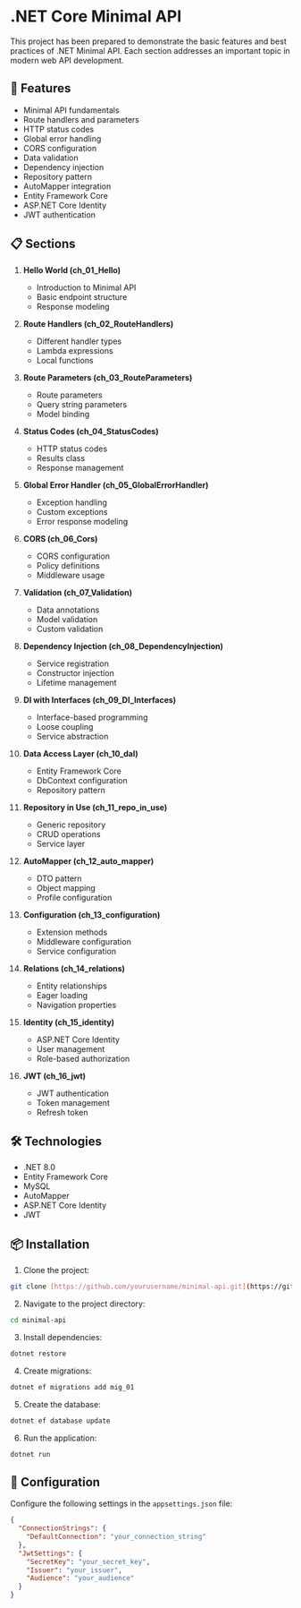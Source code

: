 # .NET Core Minimal API

This project has been prepared to demonstrate the basic features and best practices of .NET Minimal API. Each section addresses an important topic in modern web API development.

## 🚀 Features

- Minimal API fundamentals
- Route handlers and parameters
- HTTP status codes
- Global error handling
- CORS configuration
- Data validation
- Dependency injection
- Repository pattern
- AutoMapper integration
- Entity Framework Core
- ASP.NET Core Identity
- JWT authentication

## 📋 Sections

1. **Hello World (ch_01_Hello)**
    - Introduction to Minimal API
    - Basic endpoint structure
    - Response modeling

2. **Route Handlers (ch_02_RouteHandlers)**
    - Different handler types
    - Lambda expressions
    - Local functions

3. **Route Parameters (ch_03_RouteParameters)**
    - Route parameters
    - Query string parameters
    - Model binding

4. **Status Codes (ch_04_StatusCodes)**
    - HTTP status codes
    - Results class
    - Response management

5. **Global Error Handler (ch_05_GlobalErrorHandler)**
    - Exception handling
    - Custom exceptions
    - Error response modeling

6. **CORS (ch_06_Cors)**
    - CORS configuration
    - Policy definitions
    - Middleware usage

7. **Validation (ch_07_Validation)**
    - Data annotations
    - Model validation
    - Custom validation

8. **Dependency Injection (ch_08_DependencyInjection)**
    - Service registration
    - Constructor injection
    - Lifetime management

9. **DI with Interfaces (ch_09_DI_Interfaces)**
    - Interface-based programming
    - Loose coupling
    - Service abstraction

10. **Data Access Layer (ch_10_dal)**
    - Entity Framework Core
    - DbContext configuration
    - Repository pattern

11. **Repository in Use (ch_11_repo_in_use)**
    - Generic repository
    - CRUD operations
    - Service layer

12. **AutoMapper (ch_12_auto_mapper)**
    - DTO pattern
    - Object mapping
    - Profile configuration

13. **Configuration (ch_13_configuration)**
    - Extension methods
    - Middleware configuration
    - Service configuration

14. **Relations (ch_14_relations)**
    - Entity relationships
    - Eager loading
    - Navigation properties

15. **Identity (ch_15_identity)**
    - ASP.NET Core Identity
    - User management
    - Role-based authorization

16. **JWT (ch_16_jwt)**
    - JWT authentication
    - Token management
    - Refresh token

## 🛠️ Technologies

- .NET 8.0
- Entity Framework Core
- MySQL
- AutoMapper
- ASP.NET Core Identity
- JWT

## 📦 Installation

1. Clone the project:
```bash
git clone [https://github.com/yourusername/minimal-api.git](https://github.com/yourusername/minimal-api.git)
```

2. Navigate to the project directory:
```bash
cd minimal-api
```

3. Install dependencies:
```bash
dotnet restore
```

4. Create migrations:
```bash
dotnet ef migrations add mig_01
```

5. Create the database:
```bash
dotnet ef database update
```

6. Run the application:
```bash
dotnet run
```

## 🔧 Configuration

Configure the following settings in the `appsettings.json` file:

```json
{
  "ConnectionStrings": {
    "DefaultConnection": "your_connection_string"
  },
  "JwtSettings": {
    "SecretKey": "your_secret_key",
    "Issuer": "your_issuer",
    "Audience": "your_audience"
  }
}
```
